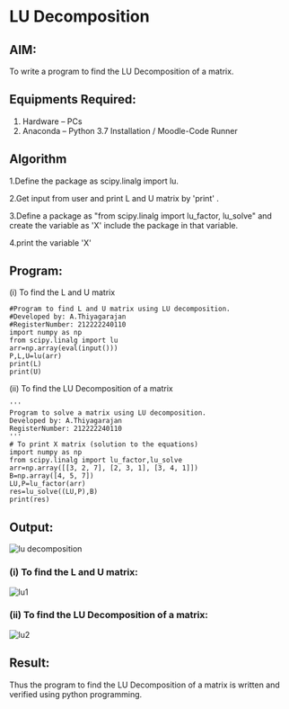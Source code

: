 # LU Decomposition 

## AIM:
To write a program to find the LU Decomposition of a matrix.

## Equipments Required:
1. Hardware – PCs
2. Anaconda – Python 3.7 Installation / Moodle-Code Runner

## Algorithm
1.Define the package as scipy.linalg import lu.

2.Get input from user and print L and U matrix by 'print' .

3.Define a package as "from scipy.linalg import lu_factor, lu_solve" and create the variable as 'X' include the package in that variable.

4.print the variable 'X'

## Program:
(i) To find the L and U matrix
```
#Program to find L and U matrix using LU decomposition.
#Developed by: A.Thiyagarajan
#RegisterNumber: 212222240110
import numpy as np
from scipy.linalg import lu
arr=np.array(eval(input()))
P,L,U=lu(arr)
print(L)
print(U)

```
(ii) To find the LU Decomposition of a matrix
```
'''
Program to solve a matrix using LU decomposition.
Developed by: A.Thiyagarajan
RegisterNumber: 212222240110
'''
# To print X matrix (solution to the equations)
import numpy as np
from scipy.linalg import lu_factor,lu_solve
arr=np.array([[3, 2, 7], [2, 3, 1], [3, 4, 1]])
B=np.array([4, 5, 7])
LU,P=lu_factor(arr)
res=lu_solve((LU,P),B)
print(res)

```

## Output:
![lu decomposition]()


### (i) To find the L and U matrix:

![lu1](https://github.com/A-Thiyagarajan/LU-Decomposition/assets/118707693/ef6747d5-0a5e-4bca-a679-e4131001647a)


### (ii) To find the LU Decomposition of a matrix:


![lu2](https://github.com/A-Thiyagarajan/LU-Decomposition/assets/118707693/7080c634-410e-4824-80f8-8c7024203de4)


## Result:
Thus the program to find the LU Decomposition of a matrix is written and verified using python programming.

